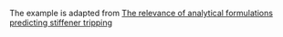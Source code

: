 The example is adapted from [The relevance of analytical formulations predicting stiffener tripping](https://doi.org/10.59972/bcxbuxm0)
